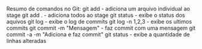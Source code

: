 Resumo de comandos no Git:
git add <file> - adiciona um arquivo individual ao stage
git add . -  adiciona todos ao stage
git status - exibe o status dos aquivos
git log - exibe o log de commits
git log -n 1,2,3 - exibe os ultimos commits
git commit -m "Mensagem" - faz commit com uma mensagem
git commit -a -m "Adiciona e faz commit"
git status - exibe a quantidade de linhas alteradas
